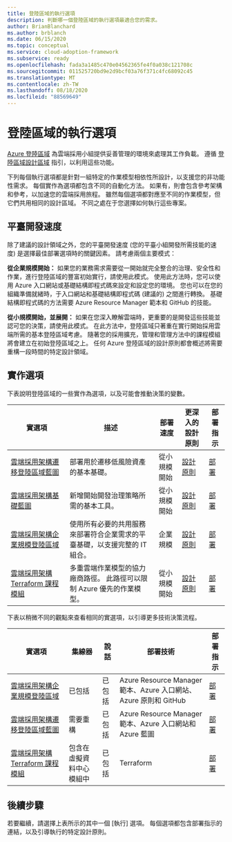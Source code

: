 ```yaml
---
title: 登陸區域的執行選項
description: 判斷哪一個登陸區域的執行選項最適合您的需求。
author: BrianBlanchard
ms.author: brblanch
ms.date: 06/15/2020
ms.topic: conceptual
ms.service: cloud-adoption-framework
ms.subservice: ready
ms.openlocfilehash: fada3a1485c470e04562365fe4f0a038c121708c
ms.sourcegitcommit: 011525720bd9e2d9bcf03a76f371c4fc68092c45
ms.translationtype: MT
ms.contentlocale: zh-TW
ms.lasthandoff: 08/18/2020
ms.locfileid: "88569649"
---
```

# <a name="landing-zone-implementation-options"></a>登陸區域的執行選項

[Azure 登陸區域](./index.md) 為雲端採用小組提供妥善管理的環境來處理其工作負載。 遵循 [登陸區域設計區域](./design-areas.md) 指引，以利用這些功能。

下列每個執行選項都是針對一組特定的作業模型相依性所設計，以支援您的非功能性需求。 每個實作為選項都包含不同的自動化方法。 如果有，則會包含參考架構和參考，以加速您的雲端採用旅程。 雖然每個選項都對應至不同的作業模型，但它們共用相同的設計區域。 不同之處在于您選擇如何執行這些專案。

## <a name="platform-development-velocity"></a>平臺開發速度

除了建議的設計領域之外，您的平臺開發速度 (您的平臺小組開發所需技能的速度) 是選擇最佳部署選項時的關鍵因素。 請考慮兩個主要模式：

**從企業規模開始：** 如果您的業務需求需要從一開始就完全整合的治理、安全性和作業，進行登陸區域的豐富初始實行，請使用此模式。 使用此方法時，您可以使用 Azure 入口網站或基礎結構即程式碼來設定和設定您的環境。 您也可以在您的組織準備就緒時，于入口網站和基礎結構即程式碼 (建議的) 之間進行轉換。 基礎結構即程式碼的方法需要 Azure Resource Manager 範本和 GitHub 的技能。

**從小規模開始，並展開：** 如果在您深入瞭解雲端時，更重要的是開發這些技能並認可您的決策，請使用此模式。 在此方法中，登陸區域只著重在實行開始採用雲端所需的基本登陸區域考慮。 隨著您的採用擴充，管理和管理方法中的課程模組將會建立在初始登陸區域之上。 任何 Azure 登陸區域的設計原則都會概述將需要重構一段時間的特定設計領域。

## <a name="implementation-options"></a>實作選項

下表說明登陸區域的一些實作為選項，以及可能會推動決策的變數。

| 實選項 | 描述 | 部署速度 | 更深入的設計原則 | 部署指示 |
|---|---|---|---|---|
| [雲端採用架構遷移登陸區域藍圖](./migrate-landing-zone.md) | 部署用於遷移低風險資產的基本基礎。 | 從小規模開始 | [設計原則](./migrate-landing-zone.md#design-principles) | [部署](./migrate-landing-zone.md) |
| [雲端採用架構基礎藍圖](./foundation-blueprint.md) | 新增開始開發治理策略所需的基本工具。 | 從小規模開始 | [設計原則](./foundation-blueprint.md#design-principles) | [部署](./foundation-blueprint.md) |
| [雲端採用架構企業規模登陸區域](../enterprise-scale/index.md) | 使用所有必要的共用服務來部署符合企業需求的平臺基礎，以支援完整的 IT 組合。 | 企業規模 | [設計原則](../enterprise-scale/design-principles.md) | [部署](https://github.com/Azure/Enterprise-Scale/blob/main/docs/reference/contoso/Readme.md) |
| [雲端採用架構 Terraform 課程模組](./terraform-landing-zone.md) | 多重雲端作業模型的協力廠商路徑。 此路徑可以限制 Azure 優先的作業模型。 | 從小規模開始 | [設計原則](./terraform-landing-zone.md#design-decisions) | [部署](./terraform-landing-zone.md#customize-and-deploy-your-first-landing-zone) |

下表以稍微不同的觀點來查看相同的實選項，以引導更多技術決策流程。

| 實選項 | 集線器 | 說話 | 部署技術 | 部署指示 |
|---|---|---|---|---|
| [雲端採用架構企業規模登陸區域](../enterprise-scale/index.md) | 已包括  | 已包括 | Azure Resource Manager 範本、Azure 入口網站、Azure 原則和 GitHub | [部署](../enterprise-scale/implementation-guidelines.md) |
| [雲端採用架構遷移登陸區域藍圖](./migrate-landing-zone.md) | 需要重構 | 已包括 | Azure Resource Manager 範本、Azure 入口網站和 Azure 藍圖 | [部署](./migrate-landing-zone.md) |
| [雲端採用架構 Terraform 課程模組](./terraform-landing-zone.md)  | 包含在虛擬資料中心模組中 | 已包括 | Terraform | [部署](./terraform-landing-zone.md#customize-and-deploy-your-first-landing-zone) |

## <a name="next-steps"></a>後續步驟

若要繼續，請選擇上表所示的其中一個 [執行] 選項。 每個選項都包含部署指示的連結，以及引導執行的特定設計原則。
